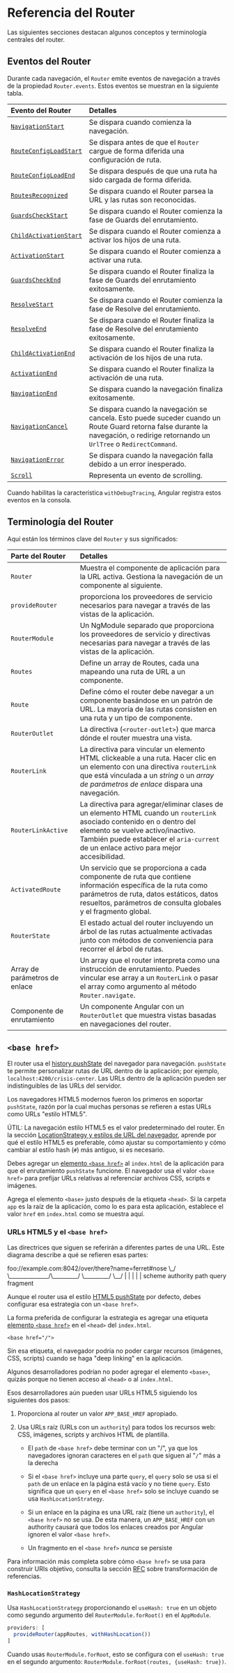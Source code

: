 # Referencia del Router

Las siguientes secciones destacan algunos conceptos y terminología centrales del router.

## Eventos del Router

Durante cada navegación, el `Router` emite eventos de navegación a través de la propiedad `Router.events`.
Estos eventos se muestran en la siguiente tabla.

| Evento del Router                                         | Detalles                                                                                                                                                                |
| :-------------------------------------------------------- | :--------------------------------------------------------------------------------------------------------------------------------------------------------------------- |
| [`NavigationStart`](api/router/NavigationStart)           | Se dispara cuando comienza la navegación.                                                                                                                                      |
| [`RouteConfigLoadStart`](api/router/RouteConfigLoadStart) | Se dispara antes de que el `Router` cargue de forma diferida una configuración de ruta.                                                                                                        |
| [`RouteConfigLoadEnd`](api/router/RouteConfigLoadEnd)     | Se dispara después de que una ruta ha sido cargada de forma diferida.                                                                                                                          |
| [`RoutesRecognized`](api/router/RoutesRecognized)         | Se dispara cuando el Router parsea la URL y las rutas son reconocidas.                                                                                                |
| [`GuardsCheckStart`](api/router/GuardsCheckStart)         | Se dispara cuando el Router comienza la fase de Guards del enrutamiento.                                                                                                          |
| [`ChildActivationStart`](api/router/ChildActivationStart) | Se dispara cuando el Router comienza a activar los hijos de una ruta.                                                                                                        |
| [`ActivationStart`](api/router/ActivationStart)           | Se dispara cuando el Router comienza a activar una ruta.                                                                                                                   |
| [`GuardsCheckEnd`](api/router/GuardsCheckEnd)             | Se dispara cuando el Router finaliza la fase de Guards del enrutamiento exitosamente.                                                                                           |
| [`ResolveStart`](api/router/ResolveStart)                 | Se dispara cuando el Router comienza la fase de Resolve del enrutamiento.                                                                                                         |
| [`ResolveEnd`](api/router/ResolveEnd)                     | Se dispara cuando el Router finaliza la fase de Resolve del enrutamiento exitosamente.                                                                                          |
| [`ChildActivationEnd`](api/router/ChildActivationEnd)     | Se dispara cuando el Router finaliza la activación de los hijos de una ruta.                                                                                                      |
| [`ActivationEnd`](api/router/ActivationEnd)               | Se dispara cuando el Router finaliza la activación de una ruta.                                                                                                                 |
| [`NavigationEnd`](api/router/NavigationEnd)               | Se dispara cuando la navegación finaliza exitosamente.                                                                                                                           |
| [`NavigationCancel`](api/router/NavigationCancel)         | Se dispara cuando la navegación se cancela. Esto puede suceder cuando un Route Guard retorna false durante la navegación, o redirige retornando un `UrlTree` o `RedirectCommand`. |
| [`NavigationError`](api/router/NavigationError)           | Se dispara cuando la navegación falla debido a un error inesperado.                                                                                                            |
| [`Scroll`](api/router/Scroll)                             | Representa un evento de scrolling.                                                                                                                                          |

Cuando habilitas la característica `withDebugTracing`, Angular registra estos eventos en la consola.

## Terminología del Router

Aquí están los términos clave del `Router` y sus significados:

| Parte del Router      | Detalles                                                                                                                                                                                                                                   |
| :-------------------- | :---------------------------------------------------------------------------------------------------------------------------------------------------------------------------------------------------------------------------------------- |
| `Router`              | Muestra el componente de aplicación para la URL activa. Gestiona la navegación de un componente al siguiente.                                                                                                                                 |
| `provideRouter`       | proporciona los proveedores de servicio necesarios para navegar a través de las vistas de la aplicación.                                                                                                                                                        |
| `RouterModule`        | Un NgModule separado que proporciona los proveedores de servicio y directivas necesarias para navegar a través de las vistas de la aplicación.                                                                                                                |
| `Routes`              | Define un array de Routes, cada una mapeando una ruta de URL a un componente.                                                                                                                                                                       |
| `Route`               | Define cómo el router debe navegar a un componente basándose en un patrón de URL. La mayoría de las rutas consisten en una ruta y un tipo de componente.                                                                                                         |
| `RouterOutlet`        | La directiva \(`<router-outlet>`\) que marca dónde el router muestra una vista.                                                                                                                                                          |
| `RouterLink`          | La directiva para vincular un elemento HTML clickeable a una ruta. Hacer clic en un elemento con una directiva `routerLink` que está vinculada a un _string_ o un _array de parámetros de enlace_ dispara una navegación.                                           |
| `RouterLinkActive`    | La directiva para agregar/eliminar clases de un elemento HTML cuando un `routerLink` asociado contenido en o dentro del elemento se vuelve activo/inactivo. También puede establecer el `aria-current` de un enlace activo para mejor accesibilidad. |
| `ActivatedRoute`      | Un servicio que se proporciona a cada componente de ruta que contiene información específica de la ruta como parámetros de ruta, datos estáticos, datos resueltos, parámetros de consulta globales y el fragmento global.                                         |
| `RouterState`         | El estado actual del router incluyendo un árbol de las rutas actualmente activadas junto con métodos de conveniencia para recorrer el árbol de rutas.                                                                                       |
| Array de parámetros de enlace | Un array que el router interpreta como una instrucción de enrutamiento. Puedes vincular ese array a un `RouterLink` o pasar el array como argumento al método `Router.navigate`.                                                                 |
| Componente de enrutamiento     | Un componente Angular con un `RouterOutlet` que muestra vistas basadas en navegaciones del router.                                                                                                                                               |

## `<base href>`

El router usa el [history.pushState](https://developer.mozilla.org/docs/Web/API/History_API/Working_with_the_History_API#adding_and_modifying_history_entries 'HTML5 browser history push-state') del navegador para navegación.
`pushState` te permite personalizar rutas de URL dentro de la aplicación; por ejemplo, `localhost:4200/crisis-center`.
Las URLs dentro de la aplicación pueden ser indistinguibles de las URLs del servidor.

Los navegadores HTML5 modernos fueron los primeros en soportar `pushState`, razón por la cual muchas personas se refieren a estas URLs como URLs "estilo HTML5".

ÚTIL: La navegación estilo HTML5 es el valor predeterminado del router.
En la sección [LocationStrategy y estilos de URL del navegador](#locationstrategy-and-browser-url-styles), aprende por qué el estilo HTML5 es preferable, cómo ajustar su comportamiento y cómo cambiar al estilo hash \(`#`\) más antiguo, si es necesario.

Debes agregar un [elemento `<base href>`](https://developer.mozilla.org/docs/Web/HTML/Element/base 'base href') al `index.html` de la aplicación para que el enrutamiento `pushState` funcione.
El navegador usa el valor `<base href>` para prefijar URLs relativas al referenciar archivos CSS, scripts e imágenes.

Agrega el elemento `<base>` justo después de la etiqueta `<head>`.
Si la carpeta `app` es la raíz de la aplicación, como lo es para esta aplicación, establece el valor `href` en `index.html` como se muestra aquí.

<docs-code header="src/index.html (base-href)" path="adev/src/content/examples/router/src/index.html" visibleRegion="base-href"/>

### URLs HTML5 y el `<base href>`

Las directrices que siguen se referirán a diferentes partes de una URL.
Este diagrama describe a qué se refieren esas partes:

<docs-code hideCopy language="text">
foo://example.com:8042/over/there?name=ferret#nose
\_/   \______________/\_________/ \_________/ \__/
 |           |            |            |        |
scheme    authority      path        query   fragment
</docs-code>

Aunque el router usa el estilo [HTML5 pushState](https://developer.mozilla.org/docs/Web/API/History_API#Adding_and_modifying_history_entries 'Browser history push-state') por defecto, debes configurar esa estrategia con un `<base href>`.

La forma preferida de configurar la estrategia es agregar una etiqueta [elemento `<base href>`](https://developer.mozilla.org/docs/Web/HTML/Element/base 'base href') en el `<head>` del `index.html`.

```angular-html
<base href="/">
```

Sin esa etiqueta, el navegador podría no poder cargar recursos \(imágenes, CSS, scripts\) cuando se haga "deep linking" en la aplicación.

Algunos desarrolladores podrían no poder agregar el elemento `<base>`, quizás porque no tienen acceso al `<head>` o al `index.html`.

Esos desarrolladores aún pueden usar URLs HTML5 siguiendo los siguientes dos pasos:

1. Proporciona al router un valor `APP_BASE_HREF` apropiado.
1. Usa URLs raíz \(URLs con un `authority`\) para todos los recursos web: CSS, imágenes, scripts y archivos HTML de plantilla.

   - El `path` de `<base href>` debe terminar con un "/", ya que los navegadores ignoran caracteres en el `path` que siguen al "`/`" más a la derecha
   - Si el `<base href>` incluye una parte `query`, el `query` solo se usa si el `path` de un enlace en la página está vacío y no tiene `query`.
     Esto significa que un `query` en el `<base href>` solo se incluye cuando se usa `HashLocationStrategy`.

   - Si un enlace en la página es una URL raíz \(tiene un `authority`\), el `<base href>` no se usa.
     De esta manera, un `APP_BASE_HREF` con un authority causará que todos los enlaces creados por Angular ignoren el valor `<base href>`.

   - Un fragmento en el `<base href>` _nunca_ se persiste

Para información más completa sobre cómo `<base href>` se usa para construir URIs objetivo, consulta la sección [RFC](https://tools.ietf.org/html/rfc3986#section-5.2.2) sobre transformación de referencias.

### `HashLocationStrategy`

Usa `HashLocationStrategy` proporcionando el `useHash: true` en un objeto como segundo argumento del `RouterModule.forRoot()` en el `AppModule`.

```ts
providers: [
  provideRouter(appRoutes, withHashLocation())
]
```

Cuando usas `RouterModule.forRoot`, esto se configura con el `useHash: true` en el segundo argumento: `RouterModule.forRoot(routes, {useHash: true})`.

